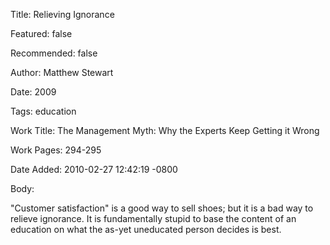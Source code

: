 Title: Relieving Ignorance

Featured: false

Recommended: false

Author: Matthew Stewart

Date: 2009

Tags: education

Work Title: The Management Myth: Why the Experts Keep Getting it Wrong

Work Pages:  294-295

Date Added: 2010-02-27 12:42:19 -0800

Body:

"Customer satisfaction" is a good way to sell shoes; but it is a bad way to relieve ignorance. It is fundamentally stupid to base the content of an education on what the as-yet uneducated person decides is best.


